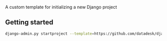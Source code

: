 
A custom template for initializing a new Django project

Getting started
---------------

```bash
django-admin.py startproject --template=https://github.com/datadesk/django-project-template/archive/master.zip project
```
